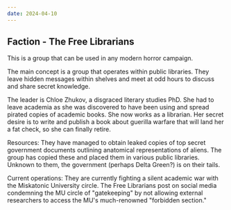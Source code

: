 ```yaml
---
date: 2024-04-10
---
```

## Faction - The Free Librarians

This is a group that can be used in any modern horror campaign.

The main concept is a group that operates within public libraries. They leave hidden messages within shelves and meet at odd hours to discuss and share secret knowledge.

The leader is Chloe Zhukov, a disgraced literary studies PhD. She had to leave academia as she was discovered to have been using and spread pirated copies of academic books. She now works as a librarian. Her secret desire is to write and publish a book about guerilla warfare that will land her a fat check, so she can finally retire.

Resources: They have managed to obtain leaked copies of top secret government documents outlining anatomical representations of aliens. The group has copied these and placed them in various public libraries. Unknown to them, the government (perhaps Delta Green?) is on their tails.

Current operations: They are currently fighting a silent academic war with the Miskatonic University circle. The Free Librarians post on social media condemning the MU circle of "gatekeeping" by not allowing external researchers to access the MU's much-renowned "forbidden section."